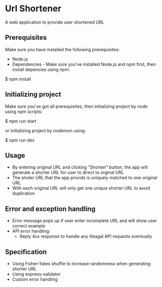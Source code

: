 # Url Shortener

A web application to provide user shortened URL

## Prerequisites
Make sure you have installed the following prerequisites:
- Node.js
- Dependencies - Make sure you've installed Node.js and npm first, then install depencies using npm:

$ npm install

## Initializing project
Make sure you've got all prerequisites, then initializing project by node using npm scripts:

$ npm run start

or initializing project by nodemon using:

$ npm run dev

## Usage
- By entering original URL and clicking "Shorten" button, the app will generate a shorter URL for user to direct to orginal URL
- The shoter URL that the app provids is uniquely matched to one original URL
- With each original URL will only get one unique shorter URL to avoid duplication

## Error and exception handling
- Error message pops up if user enter incomplete URL and will show user correct example
- API error handling:
  - Reply 4xx response to handle any illeagal API requests eventually

## Specification
- Using Fsiher-Yates shuffle to increase randomness when generating shorter URL
- Using express-validator
- Custom error handling
